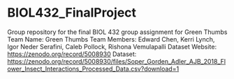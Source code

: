 # BIOL432_FinalProject
Group repository for the final BIOL 432 group assignment for Green Thumbs
Team Name: Green Thumbs
Team Members: Edward Chen, Kerri Lynch, Igor Neder Serafini, Caleb Pollock, Rishona Vemulapalli
Dataset Website: https://zenodo.org/record/5008930
Dataset: https://zenodo.org/record/5008930/files/Soper_Gorden_Adler_AJB_2018_Flower_Insect_Interactions_Processed_Data.csv?download=1
